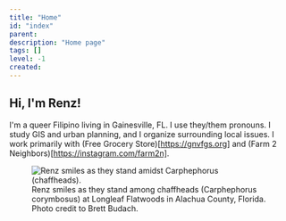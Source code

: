 ```yaml
---
title: "Home"
id: "index"
parent: 
description: "Home page"
tags: []
level: -1
created: 
---
```


## Hi, I'm Renz!

I'm a queer Filipino living in Gainesville, FL. I use they/them pronouns. I study GIS and urban planning, and I organize surrounding local issues. I work primarily with (Free Grocery Store)[https://gnvfgs.org] and (Farm 2 Neighbors)[https://instagram.com/farm2n].

<figure>
    <img src="media/renz-in-carphephorus.jpg" alt="Renz smiles as they stand amidst Carphephorus (chaffheads).">
    <figcaption>Renz smiles as they stand among chaffheads (Carphephorus corymbosus) at Longleaf Flatwoods in Alachua County, Florida. Photo credit to Brett Budach.</figcaption>
</figure>